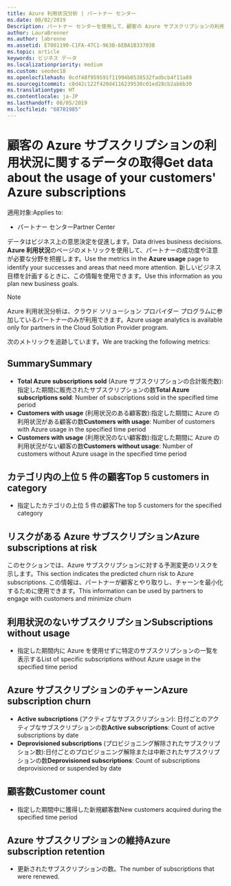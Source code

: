```yaml
---
title: Azure 利用状況分析 | パートナー センター
ms.date: 08/02/2019
Description: パートナー センターを使用して、顧客の Azure サブスクリプションの利用状況に関するデータを取得します。
author: LauraBrenner
ms.author: labrenne
ms.assetid: E7081190-C1FA-47C1-963B-6EBA1B33703B
ms.topic: article
keywords: ビジネス データ
ms.localizationpriority: medium
ms.custom: seodec18
ms.openlocfilehash: 0cdf48f959591f11994b0538532fadbcb4f11a89
ms.sourcegitcommit: c8d42c122f420d4116239530c01ed28cb2ab6b30
ms.translationtype: HT
ms.contentlocale: ja-JP
ms.lasthandoff: 08/05/2019
ms.locfileid: "68781985"
---
```

# <a name="get-data-about-the-usage-of-your-customers-azure-subscriptions"></a><span data-ttu-id="32ccd-104">顧客の Azure サブスクリプションの利用状況に関するデータの取得</span><span class="sxs-lookup"><span data-stu-id="32ccd-104">Get data about the usage of your customers' Azure subscriptions</span></span>

<span data-ttu-id="32ccd-105">適用対象:</span><span class="sxs-lookup"><span data-stu-id="32ccd-105">Applies to:</span></span>

- <span data-ttu-id="32ccd-106">パートナー センター</span><span class="sxs-lookup"><span data-stu-id="32ccd-106">Partner Center</span></span>

<span data-ttu-id="32ccd-107">データはビジネス上の意思決定を促進します。</span><span class="sxs-lookup"><span data-stu-id="32ccd-107">Data drives business decisions.</span></span> <span data-ttu-id="32ccd-108">**Azure 利用状況**のページのメトリックを使用して、パートナーの成功度や注意が必要な分野を把握します。</span><span class="sxs-lookup"><span data-stu-id="32ccd-108">Use the metrics in the **Azure usage** page to identify your successes and areas that need more attention.</span></span> <span data-ttu-id="32ccd-109">新しいビジネス目標を計画するときに、この情報を使用できます。</span><span class="sxs-lookup"><span data-stu-id="32ccd-109">Use this information as you plan new business goals.</span></span>

> [!NOTE]
> <span data-ttu-id="32ccd-110">Azure 利用状況分析は、クラウド ソリューション プロバイダー プログラムに参加しているパートナーのみが利用できます。</span><span class="sxs-lookup"><span data-stu-id="32ccd-110">Azure usage  analytics is available only for partners in the Cloud Solution Provider program.</span></span>

<span data-ttu-id="32ccd-111">次のメトリックを追跡しています。</span><span class="sxs-lookup"><span data-stu-id="32ccd-111">We are tracking the following metrics:</span></span>

## <a name="summary"></a><span data-ttu-id="32ccd-112">Summary</span><span class="sxs-lookup"><span data-stu-id="32ccd-112">Summary</span></span>

- <span data-ttu-id="32ccd-113">**Total Azure subscriptions sold** (Azure サブスクリプションの合計販売数):指定した期間に販売されたサブスクリプションの数</span><span class="sxs-lookup"><span data-stu-id="32ccd-113">**Total Azure subscriptions sold**: Number of subscriptions sold in the specified time period</span></span>  
- <span data-ttu-id="32ccd-114">**Customers with usage** (利用状況のある顧客数):指定した期間に Azure の利用状況がある顧客の数</span><span class="sxs-lookup"><span data-stu-id="32ccd-114">**Customers with usage**: Number of customers with Azure usage in the specified time period</span></span>  
- <span data-ttu-id="32ccd-115">**Customers with usage** (利用状況のない顧客数):指定した期間に Azure の利用状況がない顧客の数</span><span class="sxs-lookup"><span data-stu-id="32ccd-115">**Customers without usage**: Number of customers without Azure usage in the specified time period</span></span>  

## <a name="top-5-customers-in-category"></a><span data-ttu-id="32ccd-116">カテゴリ内の上位 5 件の顧客</span><span class="sxs-lookup"><span data-stu-id="32ccd-116">Top 5 customers in category</span></span>

- <span data-ttu-id="32ccd-117">指定したカテゴリの上位 5 件の顧客</span><span class="sxs-lookup"><span data-stu-id="32ccd-117">The top 5 customers for the specified category</span></span>  

## <a name="azure-subscriptions-at-risk"></a><span data-ttu-id="32ccd-118">リスクがある Azure サブスクリプション</span><span class="sxs-lookup"><span data-stu-id="32ccd-118">Azure subscriptions at risk</span></span>

<span data-ttu-id="32ccd-119">このセクションでは、Azure サブスクリプションに対する予測変更のリスクを示します。</span><span class="sxs-lookup"><span data-stu-id="32ccd-119">This section indicates the predicted churn risk to Azure subscriptions.</span></span> <span data-ttu-id="32ccd-120">この情報は、パートナーが顧客とやり取りし、チャーンを最小化するために使用できます。</span><span class="sxs-lookup"><span data-stu-id="32ccd-120">This information can be used by partners to engage with customers and minimize churn</span></span>

## <a name="subscriptions-without-usage"></a><span data-ttu-id="32ccd-121">利用状況のないサブスクリプション</span><span class="sxs-lookup"><span data-stu-id="32ccd-121">Subscriptions without usage</span></span>

- <span data-ttu-id="32ccd-122">指定した期間内に Azure を使用せずに特定のサブスクリプションの一覧を表示する</span><span class="sxs-lookup"><span data-stu-id="32ccd-122">List of specific subscriptions without Azure usage in the specified time period</span></span>  

## <a name="azure-subscription-churn"></a><span data-ttu-id="32ccd-123">Azure サブスクリプションのチャーン</span><span class="sxs-lookup"><span data-stu-id="32ccd-123">Azure subscription churn</span></span>

- <span data-ttu-id="32ccd-124">**Active subscriptions** (アクティブなサブスクリプション): 日付ごとのアクティブなサブスクリプションの数</span><span class="sxs-lookup"><span data-stu-id="32ccd-124">**Active subscriptions**: Count of active subscriptions by date</span></span>  
- <span data-ttu-id="32ccd-125">**Deprovisioned subscriptions** (プロビジョニング解除されたサブスクリプション数):日付ごとのプロビジョニング解除または中断されたサブスクリプションの数</span><span class="sxs-lookup"><span data-stu-id="32ccd-125">**Deprovisioned subscriptions**: Count of subscriptions deprovisioned or suspended by date</span></span>  

## <a name="customer-count"></a><span data-ttu-id="32ccd-126">顧客数</span><span class="sxs-lookup"><span data-stu-id="32ccd-126">Customer count</span></span>

- <span data-ttu-id="32ccd-127">指定した期間中に獲得した新規顧客数</span><span class="sxs-lookup"><span data-stu-id="32ccd-127">New customers acquired during the specified time period</span></span>  

## <a name="azure-subscription-retention"></a><span data-ttu-id="32ccd-128">Azure サブスクリプションの維持</span><span class="sxs-lookup"><span data-stu-id="32ccd-128">Azure subscription retention</span></span>

- <span data-ttu-id="32ccd-129">更新されたサブスクリプションの数。</span><span class="sxs-lookup"><span data-stu-id="32ccd-129">The number of subscriptions that were renewed.</span></span>
